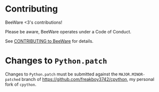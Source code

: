 # Contributing

BeeWare <3's contributions!

Please be aware, BeeWare operates under a Code of Conduct.

See [CONTRIBUTING to BeeWare](https://beeware.org/contributing) for details.

# Changes to ``Python.patch``
Changes to ``Python.patch`` must be submitted against the ``MAJOR.MINOR-patched``
branch of https://github.com/freakboy3742/cpython, my personal fork of ``cpython``.
